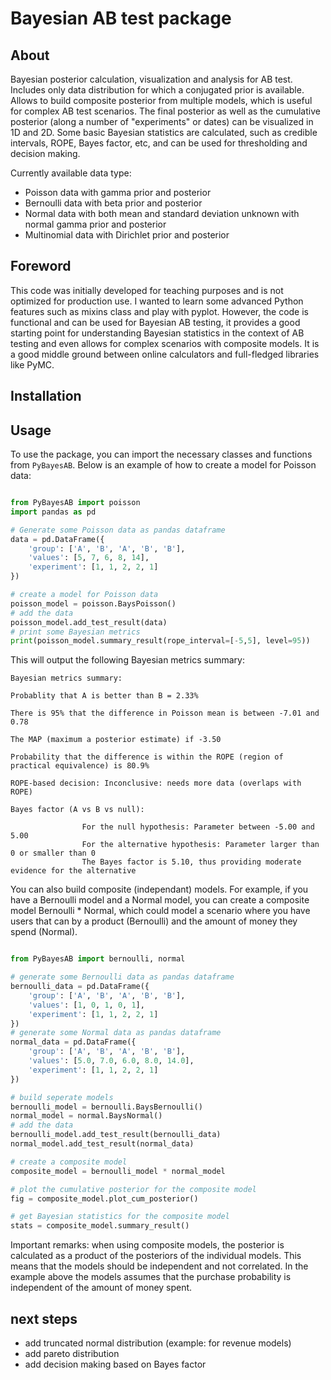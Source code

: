 # Bayesian AB test package

## About

Bayesian posterior calculation, visualization and analysis for AB test. Includes only data distribution for which a conjugated prior is available.
Allows to build composite posterior from multiple models, which is useful for complex AB test scenarios.
The final posterior as well as the cumulative posterior (along a  number of "experiments" or dates) can be visualized in 1D and 2D.
Some basic Bayesian statistics are calculated, such as credible intervals, ROPE, Bayes factor, etc, and can be used for thresholding and decision making.

Currently available data type:
- Poisson data with gamma prior and posterior
- Bernoulli data with beta prior and posterior
- Normal data with both mean and standard deviation unknown with normal gamma prior and posterior
- Multinomial data with Dirichlet prior and posterior

## Foreword

This code was initially developed for teaching purposes and is not optimized for production use. I wanted to learn some advanced Python features such as mixins class and play with pyplot. However, the code is functional and can be used for Bayesian AB testing, it provides a good starting point for understanding Bayesian statistics in the context of AB testing and even allows for complex scenarios with composite models. It is a good middle ground between online calculators and full-fledged libraries like PyMC. 

## Installation

## Usage

To use the package, you can import the necessary classes and functions from `PyBayesAB`. Below is an example of how to create a model for Poisson data:

```python

from PyBayesAB import poisson
import pandas as pd

# Generate some Poisson data as pandas dataframe
data = pd.DataFrame({
    'group': ['A', 'B', 'A', 'B', 'B'],
    'values': [5, 7, 6, 8, 14],
    'experiment': [1, 1, 2, 2, 1]
})  

# create a model for Poisson data   
poisson_model = poisson.BaysPoisson()
# add the data
poisson_model.add_test_result(data)
# print some Bayesian metrics
print(poisson_model.summary_result(rope_interval=[-5,5], level=95))
```
 This will output the following Bayesian metrics summary:
```        
Bayesian metrics summary: 

Probablity that A is better than B = 2.33% 

There is 95% that the difference in Poisson mean is between -7.01 and 0.78 

The MAP (maximum a posterior estimate) if -3.50 

Probability that the difference is within the ROPE (region of practical equivalence) is 80.9% 

ROPE-based decision: Inconclusive: needs more data (overlaps with ROPE)  

Bayes factor (A vs B vs null): 

                For the null hypothesis: Parameter between -5.00 and 5.00
                For the alternative hypothesis: Parameter larger than 0 or smaller than 0
                The Bayes factor is 5.10, thus providing moderate evidence for the alternative
```

You can also build composite (independant) models. 
For example, if you have a Bernoulli model and a Normal model, you can create a composite model Bernoulli * Normal, which could model  a scenario where you have users that can by a product (Bernoulli) and the amount of money they spend (Normal). 

```python

from PyBayesAB import bernoulli, normal

# generate some Bernoulli data as pandas dataframe
bernoulli_data = pd.DataFrame({
    'group': ['A', 'B', 'A', 'B', 'B'],
    'values': [1, 0, 1, 0, 1],
    'experiment': [1, 1, 2, 2, 1]
})
# generate some Normal data as pandas dataframe
normal_data = pd.DataFrame({
    'group': ['A', 'B', 'A', 'B', 'B'],
    'values': [5.0, 7.0, 6.0, 8.0, 14.0],
    'experiment': [1, 1, 2, 2, 1]
})

# build seperate models
bernoulli_model = bernoulli.BaysBernoulli()
normal_model = normal.BaysNormal()
# add the data
bernoulli_model.add_test_result(bernoulli_data)
normal_model.add_test_result(normal_data)

# create a composite model
composite_model = bernoulli_model * normal_model

# plot the cumulative posterior for the composite model
fig = composite_model.plot_cum_posterior()

# get Bayesian statistics for the composite model
stats = composite_model.summary_result()

```

Important remarks: when using composite models, the posterior is calculated as a product of the posteriors of the individual models. This means that the models should be independent and not correlated. In the example above the models assumes that the purchase probability is independent of the amount of money spent.

## next steps
- add truncated normal distribution (example: for revenue models)
- add pareto distribution
- add decision making based on Bayes factor